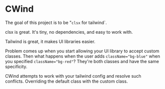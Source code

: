 # CWind

The goal of this project is to be "`clsx` for tailwind`. 

clsx is great. It's tiny, no dependencies, and easy to work with. 

Tailwind is great, it makes UI libraries easier. 

Problem comes up when you start allowing your UI library to accept custom classes. Then what happens when the user adds `className="bg-blue"` when you specified `className="bg-red"`? They're both classes and have the same specificity. 

CWind attempts to work with your tailwind config and resolve such conflicts. Overriding the default class with the custom class. 
